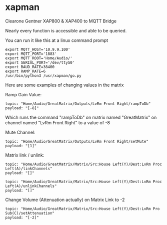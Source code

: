# xapman
Clearone Gentner XAP800 & XAP400 to MQTT Bridge

Nearly every function is accessible and able to be queried.


You can run it like this at a linux command prompt

```
export MQTT_HOST='10.9.9.100'
export MQTT_PORT='1883'
export MQTT_ROOT='Home/Audio/'
export SERIAL_PORT='/dev/ttyS0'
export BAUD_RATE=38400
export RAMP_RATE=6
/usr/bin/python3 /usr/xapman/go.py
```

Here are some examples of changing values in the matrix

Ramp Gain Value:
```
topic: "Home/Audio/GreatMatrix/Outputs/LvRm Front Right/rampToDb"
payload: "[-8]"
```
Which runs the command "rampToDb" on matrix named "GreatMatrix" on channel named "LvRm Front Right" to a value of -8

Mute Channel:
```
topic: "Home/Audio/GreatMatrix/Outputs/LvRm Front Right/setMute"
payload: "[1]"
```

Matrix link / unlink:
```
topic: "Home/Audio/GreatMatrix/Matrix/Src:House Left(Y)/Dest:LvRm Proc Left(A)/linkChannels"
payload: "[]"

topic: "Home/Audio/GreatMatrix/Matrix/Src:House Left(Y)/Dest:LvRm Proc Left(A)/unlinkChannels"
payload: "[]"
```

Change Volume (Attenuation actually) on Matrix Link to -2
```
topic: "Home/Audio/GreatMatrix/Matrix/Src:House Left(Y)/Dest:LvRm Pro Sub(C)/setAttenuation"
payload: "[-2]"
```

